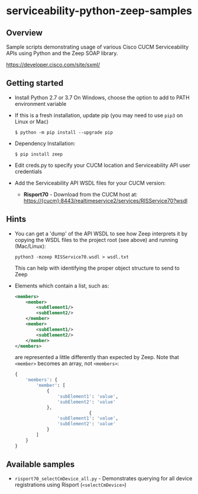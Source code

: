 # serviceability-python-zeep-samples

## Overview

Sample scripts demonstrating usage of various Cisco CUCM Serviceability APIs using Python and the Zeep SOAP library.

https://developer.cisco.com/site/sxml/

## Getting started

* Install Python 2.7 or 3.7
  On Windows, choose the option to add to PATH environment variable

* If this is a fresh installation, update pip (you may need to use `pip3` on Linux or Mac)

  ```
  $ python -m pip install --upgrade pip
  ```
  
* Dependency Installation:

  ```
  $ pip install zeep
  ```
  
* Edit creds.py to specify your CUCM location and Serviceability API user credentials

* Add the Serviceability API WSDL files for your CUCM version:

  * **Risport70** - Download from the CUCM host at: [https://{cucm}:8443/realtimeservice2/services/RISService70?wsdl](https://{cucm}:8443/realtimeservice2/services/RISService70?wsdl)

## Hints

* You can get a 'dump' of the API WSDL to see how Zeep interprets it by copying the WSDL files to the project root (see above) and running (Mac/Linux):

    ```
    python3 -mzeep RISService70.wsdl > wsdl.txt
    ```

    This can help with identifying the proper object structure to send to Zeep

* Elements which contain a list, such as:

    ```xml
    <members>
        <member>
            <subElement1/>
            <subElement2/>
        </member>
        <member>
            <subElement1/>
            <subElement2/>
        </member>        
    </members>
    ```

    are represented a little differently than expected by Zeep.  Note that `<member>` becomes an array, not `<members>`:

    ```python
    { 
        'members': {
            'member': [
                {
                    'subElement1': 'value',
                    'subElement2': 'value'
                },
                                {
                    'subElement1': 'value',
                    'subElement2': 'value'
                }
            ]
        }
    }
    ```

## Available samples

* `risport70_selectCmDevice_all.py` - Demonstrates querying for all device registrations using Risport (`<selectCmDevice>`)

